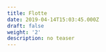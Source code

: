```yaml
---
title: Flotte
date: 2019-04-14T15:03:45.000Z
draft: false
weight: '2'
description: no teaser
---
```


